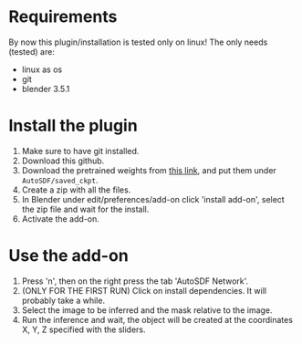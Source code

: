 # Requirements
By now this plugin/installation is tested only on linux!
The only needs (tested) are:
- linux as os
- git
- blender 3.5.1 

# Install the plugin
1. Make sure to have git installed.
2. Download this github.
3. Download the pretrained weights from [this link](https://drive.google.com/drive/folders/1n8W_8CfQ7uZDYNrv487sd0oyhRoNLfGo?usp=sharing), and put them under `AutoSDF/saved_ckpt`.
4. Create a zip with all the files.
5. In Blender under edit/preferences/add-on click 'install add-on', select the zip file and wait for the install.
6. Activate the add-on.

# Use the add-on
1. Press 'n', then on the right press the tab 'AutoSDF Network'.
2. (ONLY FOR THE FIRST RUN) Click on install dependencies. It will probably take a while.
3. Select the image to be inferred and the mask relative to the image.
4. Run the inference and wait, the object will be created at the coordinates X, Y, Z specified with the sliders.
